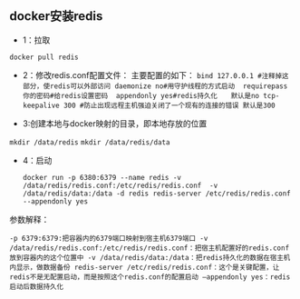 ## docker安装redis

- 1：拉取

`docker pull redis`

- 2：修改redis.conf配置文件： 主要配置的如下：
`
bind 127.0.0.1 #注释掉这部分，使redis可以外部访问 daemonize no#用守护线程的方式启动 
requirepass 你的密码#给redis设置密码 
appendonly yes#redis持久化　　默认是no tcp-keepalive 300 #防止出现远程主机强迫关闭了一个现有的连接的错误 默认是300
`

- 3:创建本地与docker映射的目录，即本地存放的位置
  
`mkdir /data/redis`
`mkdir /data/redis/data`

- 4：启动
  
    `
    docker run -p 6380:6379 --name redis -v /data/redis/redis.conf:/etc/redis/redis.conf  -v /data/redis/data:/data -d redis redis-server /etc/redis/redis.conf --appendonly yes
    `
    
参数解释：

    -p 6379:6379:把容器内的6379端口映射到宿主机6379端口 -v /data/redis/redis.conf:/etc/redis/redis.conf：把宿主机配置好的redis.conf放到容器内的这个位置中 -v /data/redis/data:/data：把redis持久化的数据在宿主机内显示，做数据备份 redis-server /etc/redis/redis.conf：这个是关键配置，让redis不是无配置启动，而是按照这个redis.conf的配置启动 –appendonly yes：redis启动后数据持久化

